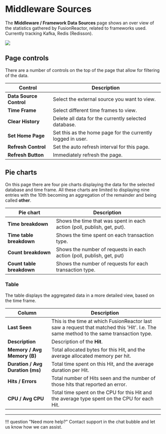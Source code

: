 # Middleware Sources

The **Middleware / Framework Data Sources** page shows an over view of the
statistics gathered by FusionReactor, related to frameworks used.
Currently tracking Kafka, Redis (Redisson).

![](/frdocs/attachments/245550935/245550940.png)

## Page controls

There are a number of controls on the top of the page that allow for
filtering of the data.

|Control|Description|
|--- |--- |
|**Data Source Control**|Select the external source you want to view.|
|**Time Frame**|Select different time frames to view.|
|**Clear History**|Delete all data for the currently selected database.|
|**Set Home Page**|Set this as the home page for the currently logged in user.|
|**Refresh Control**|Set the auto refresh interval for this page.|
|**Refresh Button**|Immediately refresh the page.|


## Pie charts

On this page there are four pie charts displaying the data for the selected database and time frame. All these charts are limited to displaying nine entries with the 10th becoming an aggregation of the remainder and being called **other**.

|Pie chart|Description|
|--- |--- |
|**Time breakdown**|Shows the time that was spent in each action (poll, publish, get, put).|
|**Time table breakdown**|Shows the time spent on each transaction type.|
|**Count breakdown**|Shows the number of requests in each action (poll, publish, get, put)|
|**Count table breakdown**|Shows the number of requests for each transaction type.|


### Table

The table displays the aggregated data in a more detailed view, based on
the time frame.

|Column|Description|
|--- |--- |
|**Last Seen**|This is the time at which FusionReactor last saw a request that matched this 'Hit'. I.e. The same method to the same transaction type.|
|**Description**|Description of the **Hit**.|
|**Memory / Avg Memory (B)**|Total allocated bytes for this Hit, and the average allocated memory per hit.|
|**Duration / Avg Duration (ms)**|Total time spent on this Hit, and the average duration per Hit.|
|**Hits / Errors**|Total number of Hits seen and the number of those hits that reported an error.|
|**CPU / Avg CPU**|Total time spent on the CPU for this Hit and the average type spent on the CPU for each Hit.|


___

!!! question "Need more help?"
    Contact support in the chat bubble and let us know how we can assist.